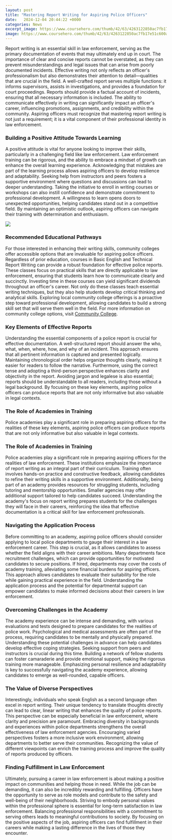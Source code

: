 ```yaml
---
layout: post
title: "Mastering Report Writing for Aspiring Police Officers"
date:   2024-12-04 20:44:22 +0000
categories: News
excerpt_image: https://www.coursehero.com/thumb/42/63/4263122850ac7fb17e51c600a79e8dc7e3c3d64f_180.jpg
image: https://www.coursehero.com/thumb/42/63/4263122850ac7fb17e51c600a79e8dc7e3c3d64f_180.jpg
---
```


Report writing is an essential skill in law enforcement, serving as the primary documentation of events that may ultimately end up in court. The importance of clear and concise reports cannot be overstated, as they can prevent misunderstandings and legal issues that can arise from poorly documented incidents. Effective writing not only reflects an officer's professionalism but also demonstrates their attention to detail—qualities that are crucial in the field.
A well-crafted report serves multiple functions: it informs supervisors, assists in investigations, and provides a foundation for court proceedings. Reports should provide a factual account of incidents, ensuring that all necessary information is included. The ability to communicate effectively in writing can significantly impact an officer's career, influencing promotions, assignments, and credibility within the community. Aspiring officers must recognize that mastering report writing is not just a requirement; it is a vital component of their professional identity in law enforcement.
### Building a Positive Attitude Towards Learning
A positive attitude is vital for anyone looking to improve their skills, particularly in a challenging field like law enforcement. Law enforcement training can be rigorous, and the ability to embrace a mindset of growth can enhance the overall learning experience. Acknowledging that mistakes are part of the learning process allows aspiring officers to develop resilience and adaptability.
Seeking help from instructors and peers fosters a supportive environment where questions and discussions can lead to deeper understanding. Taking the initiative to enroll in writing courses or workshops can also instill confidence and demonstrate commitment to professional development. A willingness to learn opens doors to unexpected opportunities, helping candidates stand out in a competitive field. By maintaining an optimistic outlook, aspiring officers can navigate their training with determination and enthusiasm.

![](https://www.coursehero.com/thumb/42/63/4263122850ac7fb17e51c600a79e8dc7e3c3d64f_180.jpg)
### Recommended Educational Pathways
For those interested in enhancing their writing skills, community colleges offer accessible options that are invaluable for aspiring police officers. Regardless of prior education, courses in Basic English and Technical Report Writing can provide a robust foundation for effective police reports. These classes focus on practical skills that are directly applicable to law enforcement, ensuring that students learn how to communicate clearly and succinctly.
Investing time in these courses can yield significant dividends throughout an officer's career. Not only do these classes teach essential writing techniques, but they also help students develop critical thinking and analytical skills. Exploring local community college offerings is a proactive step toward professional development, allowing candidates to build a strong skill set that will serve them well in the field. For more information on community college options, visit [Community College](https://fr.edu.vn/en/Community_college).
### Key Elements of Effective Reports
Understanding the essential components of a police report is crucial for effective documentation. A well-structured report should answer the who, what, when, where, how, and why of an incident. This approach ensures that all pertinent information is captured and presented logically. Maintaining chronological order helps organize thoughts clearly, making it easier for readers to follow the narrative.
Furthermore, using the correct tense and adopting a third-person perspective enhances clarity and objectivity in the report. Avoiding jargon and legalese is also essential; reports should be understandable to all readers, including those without a legal background. By focusing on these key elements, aspiring police officers can produce reports that are not only informative but also valuable in legal contexts.
### The Role of Academies in Training
Police academies play a significant role in preparing aspiring officers for the realities of these key elements, aspiring police officers can produce reports that are not only informative but also valuable in legal contexts.
### The Role of Academies in Training
Police academies play a significant role in preparing aspiring officers for the realities of law enforcement. These institutions emphasize the importance of report writing as an integral part of their curriculum. Training often involves hands-on practice and constructive feedback, allowing candidates to refine their writing skills in a supportive environment.
Additionally, being part of an academy provides resources for struggling students, including tutoring and mentorship opportunities. Smaller agencies may offer additional support tailored to help candidates succeed. Understanding the academy's focus on report writing prepares students for the challenges they will face in their careers, reinforcing the idea that effective documentation is a critical skill for law enforcement professionals.
### Navigating the Application Process
Before committing to an academy, aspiring police officers should consider applying to local police departments to gauge their interest in a law enforcement career. This step is crucial, as it allows candidates to assess whether the field aligns with their career ambitions. Many departments face recruitment challenges, which can provide opportunities for motivated candidates to secure positions.
If hired, departments may cover the costs of academy training, alleviating some financial burdens for aspiring officers. This approach allows candidates to evaluate their suitability for the role while gaining practical experience in the field. Understanding the application process and the potential for departmental support can empower candidates to make informed decisions about their careers in law enforcement.
### Overcoming Challenges in the Academy
The academy experience can be intense and demanding, with various evaluations and tests designed to prepare candidates for the realities of police work. Psychological and medical assessments are often part of the process, requiring candidates to be mentally and physically prepared. Understanding these potential challenges in advance can help candidates develop effective coping strategies.
Seeking support from peers and instructors is crucial during this time. Building a network of fellow students can foster camaraderie and provide emotional support, making the rigorous training more manageable. Emphasizing personal resilience and adaptability is key to successfully navigating the academy experience, allowing candidates to emerge as well-rounded, capable officers.
### The Value of Diverse Perspectives
Interestingly, individuals who speak English as a second language often excel in report writing. Their unique tendency to translate thoughts directly can lead to clear, linear writing that enhances the quality of police reports. This perspective can be especially beneficial in law enforcement, where clarity and precision are paramount.
Embracing diversity in backgrounds and experiences within police departments strengthens the overall effectiveness of law enforcement agencies. Encouraging varied perspectives fosters a more inclusive work environment, allowing departments to better serve their communities. Recognizing the value of different viewpoints can enrich the training process and improve the quality of reports produced by officers.
### Finding Fulfillment in Law Enforcement
Ultimately, pursuing a career in law enforcement is about making a positive impact on communities and helping those in need. While the job can be demanding, it can also be incredibly rewarding and fulfilling. Officers have the opportunity to serve as role models and contribute to the safety and well-being of their neighborhoods.
Striving to embody personal values within the professional sphere is essential for long-term satisfaction in law enforcement. Balancing professional responsibilities with a commitment to serving others leads to meaningful contributions to society. By focusing on the positive aspects of the job, aspiring officers can find fulfillment in their careers while making a lasting difference in the lives of those they encounter.